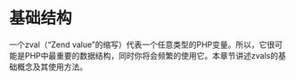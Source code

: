 # 基础结构
一个zval（“Zend value”的缩写）代表一个任意类型的PHP变量。所以，它很可能是PHP中最重要的数据结构，同时你将会频繁的使用它。本章节讲述zvals的基础概念及其使用方法。
